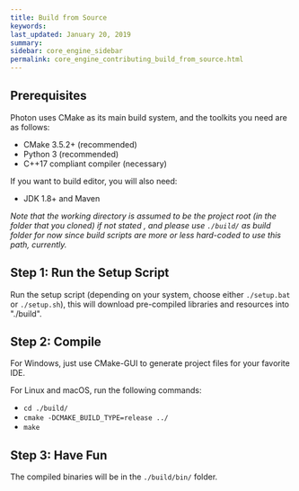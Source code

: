 ```yaml
---
title: Build from Source
keywords: 
last_updated: January 20, 2019
summary: 
sidebar: core_engine_sidebar
permalink: core_engine_contributing_build_from_source.html
---
```


## Prerequisites

Photon uses CMake as its main build system, and the toolkits you need are as follows:

* CMake 3.5.2+ (recommended)
* Python 3 (recommended)
* C++17 compliant compiler (necessary)

If you want to build editor, you will also need:

* JDK 1.8+ and Maven

*Note that the working directory is assumed to be the project root (in the folder that you cloned) if not stated , and please use `./build/` as build folder for now since build scripts are more or less hard-coded to use this path, currently.*

## Step 1: Run the Setup Script
Run the setup script (depending on your system, choose either `./setup.bat` or `./setup.sh`), this will download pre-compiled libraries and resources into "./build".

## Step 2: Compile

For Windows, just use CMake-GUI to generate project files for your favorite IDE.

For Linux and macOS, run the following commands:

* `cd ./build/`
* `cmake -DCMAKE_BUILD_TYPE=release ../`
* `make`

## Step 3: Have Fun

The compiled binaries will be in the `./build/bin/` folder.
